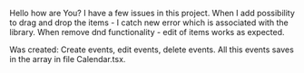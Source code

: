 Hello how are You?
I have a few issues in this project. When I add possibility to drag and drop the items - I catch new error which is associated with the library. When remove dnd functionality - edit of items works as expected.

Was created: Create events, edit events, delete events. All this events saves in the array in file Calendar.tsx.